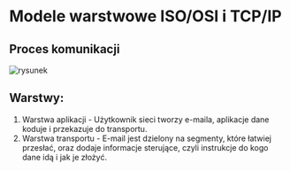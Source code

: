 # Modele warstwowe ISO/OSI i TCP/IP
## Proces komunikacji
![rysunek](https://github.com/user-attachments/assets/4f45a9ac-ddf4-4736-a05c-162f2f51e33f)
## Warstwy:
1. Warstwa aplikacji - Użytkownik sieci tworzy e-maila, aplikacje dane koduje i przekazuje do transportu.
2. Warstwa transportu - E-mail jest dzielony na segmenty, które łatwiej przesłać, oraz dodaje informacje sterujące, czyli instrukcje do kogo dane idą i jak je złożyć.
